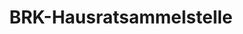 ---
title: "BRK-Hausratsammelstelle"
url: /pfaffenhofen-a-d-ilm/brk-hausratsammelstelle/
shop: Gebrauchtwaren
---